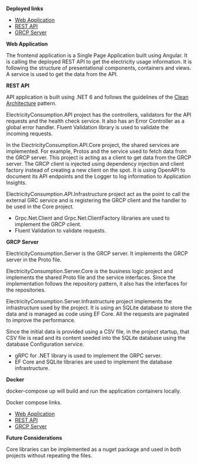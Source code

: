 **Deployed links**

- [Web Application](https://consumptionweb.z6.web.core.windows.net)
- [REST API](https://electricity-consumption-api-as.azurewebsites.net)
- [GRCP Server](https://electricity-consumption-server-as.azurewebsites.net)

**Web Application**

The frontend application is a Single Page Application built using Angular. It is calling the deployed REST API to get the electricity usage information. It is following the structure of presentational components, containers and views. A service is used to get the data from the API.

**REST API**

API application is built using .NET 6 and follows the guidelines of the [Clean Architecture](https://github.com/ardalis/CleanArchitecture) pattern.

ElectricityConsumption.API project has the controllers, validators for the API requests and the health check service. It also has an Error Controller as a global error handler. Fluent Validation library is used to validate the incoming requests.

In the ElectricityConsumption.API.Core project, the shared services are implemented. For example, Protos and the service used to fetch data from the GRCP server. This project is acting as a client to get data from the GRCP server. The GRCP client is injected using dependency injection and client factory instead of creating a new client on the spot. It is using OpenAPI to document its API endpoints and the Logger to log information to Application Insights.

ElectricityConsumption.API.Infrastructure project act as the point to call the external GRC service and is registering the GRCP client and the handler to be used in the Core project. 

- Grpc.Net.Client and Grpc.Net.ClientFactory libraries are used to implement the GRCP client.
- Fluent Validation to validate requests.

**GRCP Server**

ElectricityConsumption.Server is the GRCP server. It implements the GRCP server in the Proto file.

ElectricityConsumption.Server.Core is the business logic project and implements the shared Proto file and the service interfaces. Since the implementation follows the repository pattern, it also has the interfaces for the repositories.

ElectricityConsumption.Server.Infrastructure project implements the infrastructure used by the project. It is using an SQLite database to store the data and is managed as code using EF Core. All the requests are paginated to improve the performance.

Since the initial data is provided using a CSV file, in the project startup, that CSV file is read and its content seeded into the SQLite database using the database Configuration service.

- gRPC for .NET library is used to implement the GRPC server. 
- EF Core and SQLite libraries are used to implement the database infrastructure. 

**Docker**

docker-compose up will build and run the application containers locally.

Docker compose links.

- [Web Application](http://localhost:8000)
- [REST API](http://localhost:8002)
- [GRCP Server](http://localhost:8001)

**Future Considerations**

Core libraries can be implemented as a nuget package and used in both projects without repeating the files.
